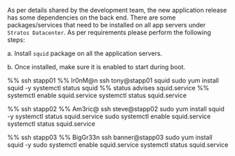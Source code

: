 As per details shared by the development team, the new application release has some dependencies on the back end. There are some packages/services that need to be installed on all app servers under `Stratos Datacenter`. As per requirements please perform the following steps:

a. Install `squid` package on all the application servers.

b. Once installed, make sure it is enabled to start during boot.

%% ssh stapp01 %% Ir0nM@n
ssh tony@stapp01
squid 
sudo yum install squid -y
systemctl status squid %% status advises squid.service %%
systemctl enable squid.service 
systemctl status squid.service

%% ssh stapp02 %% Am3ric@
ssh steve@stapp02 
sudo yum install squid -y
systemctl status squid.service
sudo systemctl enable squid.service
systemctl status squid.service

%% ssh stapp03 %% BigGr33n
ssh banner@stapp03
sudo yum install squid -y
sudo systemctl enable squid.service
systemctl status squid.service